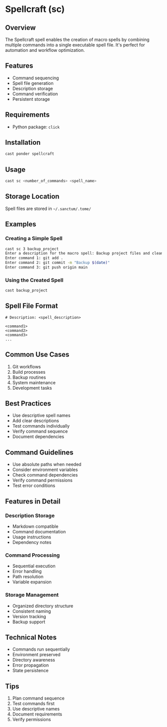 # Spellcraft (sc)

## Overview
The Spellcraft spell enables the creation of macro spells by combining multiple commands into a single executable spell file. It's perfect for automation and workflow optimization.

## Features
- Command sequencing
- Spell file generation
- Description storage
- Command verification
- Persistent storage

## Requirements
- Python package: `click`

## Installation
```bash
cast ponder spellcraft
```

## Usage
```bash
cast sc <number_of_commands> <spell_name>
```

## Storage Location
Spell files are stored in `~/.sanctum/.tome/`

## Examples

### Creating a Simple Spell
```bash
cast sc 3 backup_project
Enter a description for the macro spell: Backup project files and clean directory
Enter command 1: git add .
Enter command 2: git commit -m "Backup $(date)"
Enter command 3: git push origin main
```

### Using the Created Spell
```bash
cast backup_project
```

## Spell File Format
```
# Description: <spell_description>

<command1>
<command2>
<command3>
...
```

## Common Use Cases
1. Git workflows
2. Build processes
3. Backup routines
4. System maintenance
5. Development tasks

## Best Practices
- Use descriptive spell names
- Add clear descriptions
- Test commands individually
- Verify command sequence
- Document dependencies

## Command Guidelines
- Use absolute paths when needed
- Consider environment variables
- Check command dependencies
- Verify command permissions
- Test error conditions

## Features in Detail

### Description Storage
- Markdown compatible
- Command documentation
- Usage instructions
- Dependency notes

### Command Processing
- Sequential execution
- Error handling
- Path resolution
- Variable expansion

### Storage Management
- Organized directory structure
- Consistent naming
- Version tracking
- Backup support

## Technical Notes
- Commands run sequentially
- Environment preserved
- Directory awareness
- Error propagation
- State persistence

## Tips
1. Plan command sequence
2. Test commands first
3. Use descriptive names
4. Document requirements
5. Verify permissions